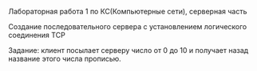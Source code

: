 Лабораторная работа 1 по КС(Компьютерные сети), серверная часть

Создание последовательного сервера с установлением логического соединения TCP

Задание: клиент посылает серверу число от 0 до 10 и получает назад название этого числа прописью.
